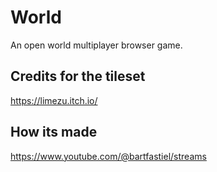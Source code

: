 # World

An open world multiplayer browser game.

## Credits for the tileset

https://limezu.itch.io/

## How its made

https://www.youtube.com/@bartfastiel/streams
